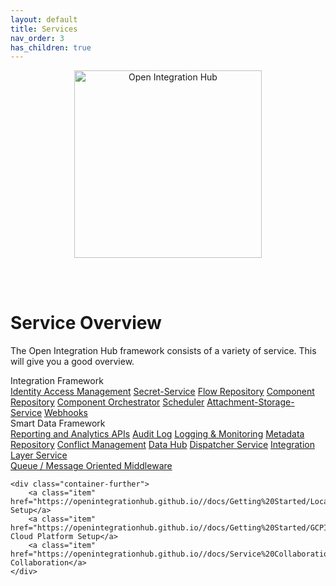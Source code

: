 ```yaml
---
layout: default
title: Services
nav_order: 3
has_children: true
---
```


<p align="center">
  <img src="https://raw.githubusercontent.com/openintegrationhub/openintegrationhub.github.io/master/assets/images/large-oih-vertikal-zentriert.png" alt="Open Integration Hub" width="300"/>
</p>
<br>
<br>


# Service Overview

The Open Integration Hub framework consists of a variety of service. This will give you a good overview.

<div class="oih-docs-learn-overview-container">
    <div class="inner-wrapper">
        <div class="column">
            <span class="headline">Integration Framework</span>
            <div class="inner-container">
                <a class="item" href="https://openintegrationhub.github.io/docs/Services/IdentityManagement.html">Identity Access Management</a>
                <a class="item" href="https://openintegrationhub.github.io/docs/Services/SecretService.html">Secret-Service</a>
                <a class="item" href="https://openintegrationhub.github.io/docs/Services/FlowRepository.html">Flow Repository</a>
                <a class="item" href="https://openintegrationhub.github.io/docs/Services/ComponentRepository.html">Component Repository</a>
                <a class="item" href="https://openintegrationhub.github.io/docs/Services/ComponentOrchestrator.html">Component Orchestrator</a>
                <a class="item" href="https://openintegrationhub.github.io/docs/Services/Scheduler.html">Scheduler</a>
                <a class="item" href="https://openintegrationhub.github.io//docs/Services/AttachmentStorage.html">Attachment-Storage-Service</a>
                <a class="item" href="https://openintegrationhub.github.io/docs/Services/Webhooks.html">Webhooks</a>
            </div>
        </div>
        <div class="column">
            <span class="headline">Smart Data Framework</span>
            <div class="inner-container">
                <a class="item" href="#" style="flex-basis: calc(100% - 8px)">Reporting and Analytics APIs</a>
                <a class="item" href="https://openintegrationhub.github.io/docs/Services/AuditLog.html">Audit Log</a>
                <a class="item" href="#">Logging & Monitoring</a>
                <a class="item" href="https://openintegrationhub.github.io/docs/Services/MetaDataRepository.html">Metadata Repository</a>
                <a class="item" href="https://openintegrationhub.github.io/docs/Services/ConflictManagement.html">Conflict Management</a>
                <a class="item" href="https://openintegrationhub.github.io//docs/Services/DataHub.html">Data Hub</a>
                <a class="item" href="https://openintegrationhub.github.io/docs/Services/DispatcherService.html">Dispatcher Service</a>
                <a class="item" href="https://openintegrationhub.github.io/docs/Services/IntegrationLayerService.html">Integration Layer Service</a>
            </div>
        </div>
        <div class="fixed-element">
            <a class="item" href="https://openintegrationhub.github.io//docs/Services/MessageOrientedMiddleware.html">Queue / Message Oriented Middleware</a>
        </div>
    </div>





    <div class="container-further">
        <a class="item" href="https://openintegrationhub.github.io//docs/Getting%20Started/LocalInstallationGuide.html">Local Setup</a>
        <a class="item" href="https://openintegrationhub.github.io//docs/Getting%20Started/GCPInstallationGuide.html">Google Cloud Platform Setup</a>
        <a class="item" href="https://openintegrationhub.github.io//docs/Service%20Collaboration/ServiceCollaborationOverview.html">Service Collaboration</a>
    </div>
</div>
